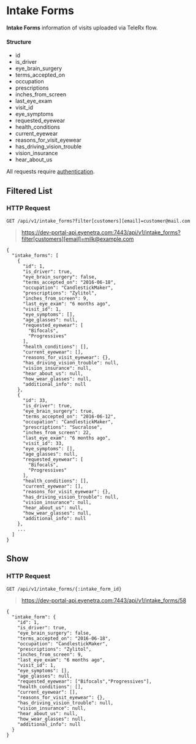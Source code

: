 # Intake Forms

**Intake Forms** information of visits uploaded via TeleRx flow.

#### Structure

* id
* is_driver
* eye_brain_surgery
* terms_accepted_on
* occupation
* prescriptions
* inches_from_screen
* last_eye_exam
* visit_id
* eye_symptoms
* requested_eyewear
* health_conditions
* current_eyewear
* reasons_for_visit_eyewear
* has_driving_vision_trouble
* vision_insurance
* hear_about_us

<aside class="warn">
All requests require <a href="#basic-authentication">authentication</a>.
</aside>

## Filtered List

### HTTP Request

`GET /api/v1/intake_forms?filter[customers][email]=customer@mail.com`

> https://dev-portal-api.eyenetra.com:7443/api/v1/intake_forms?filter[customers][email]=milk@example.com

````
{
  "intake_forms": [
    {
      "id": 1,
      "is_driver": true,
      "eye_brain_surgery": false,
      "terms_accepted_on": "2016-06-18",
      "occupation": "CandlestickMaker",
      "prescriptions": "Zylitol",
      "inches_from_screen": 9,
      "last_eye_exam": "6 months ago",
      "visit_id": 1,
      "eye_symptoms": [],
      "age_glasses": null,
      "requested_eyewear": [
        "Bifocals",
        "Progressives"
      ],
      "health_conditions": [],
      "current_eyewear": [],
      "reasons_for_visit_eyewear": {},
      "has_driving_vision_trouble": null,
      "vision_insurance": null,
      "hear_about_us": null,
      "how_wear_glasses": null,
      "additional_info": null
    },
    {
      "id": 33,
      "is_driver": true,
      "eye_brain_surgery": true,
      "terms_accepted_on": "2016-06-12",
      "occupation": "CandlestickMaker",
      "prescriptions": "Sucralose",
      "inches_from_screen": 22,
      "last_eye_exam": "6 months ago",
      "visit_id": 33,
      "eye_symptoms": [],
      "age_glasses": null,
      "requested_eyewear": [
        "Bifocals",
        "Progressives"
      ],
      "health_conditions": [],
      "current_eyewear": [],
      "reasons_for_visit_eyewear": {},
      "has_driving_vision_trouble": null,
      "vision_insurance": null,
      "hear_about_us": null,
      "how_wear_glasses": null,
      "additional_info": null
    },
    ...
  ]
}
````

## Show

### HTTP Request

`GET /api/v1/intake_forms/{:intake_form_id}`

> https://dev-portal-api.eyenetra.com:7443/api/v1/intake_forms/58

````
{
  "intake_form": {
    "id": 1,
    "is_driver": true,
    "eye_brain_surgery": false,
    "terms_accepted_on": "2016-06-18",
    "occupation": "CandlestickMaker",
    "prescriptions": "Zylitol",
    "inches_from_screen": 9,
    "last_eye_exam": "6 months ago",
    "visit_id": 1,
    "eye_symptoms": [],
    "age_glasses": null,
    "requested_eyewear": ["Bifocals","Progressives"],
    "health_conditions": [],
    "current_eyewear": [],
    "reasons_for_visit_eyewear": {},
    "has_driving_vision_trouble": null,
    "vision_insurance": null,
    "hear_about_us": null,
    "how_wear_glasses": null,
    "additional_info": null
  }
}
````
